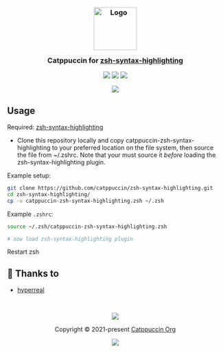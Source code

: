 <h3 align="center">
	<img src="https://raw.githubusercontent.com/catppuccin/catppuccin/main/assets/logos/exports/1544x1544_circle.png" width="100" alt="Logo"/><br/>
	<img src="https://raw.githubusercontent.com/catppuccin/catppuccin/main/assets/misc/transparent.png" height="30" width="0px"/>
	Catppuccin for <a href="https://github.com/zsh-users/zsh-syntax-highlighting">zsh-syntax-highlighting</a>
	<img src="https://raw.githubusercontent.com/catppuccin/catppuccin/main/assets/misc/transparent.png" height="30" width="0px"/>
</h3>

<p align="center">
    <a href="https://github.com/catppuccin/zsh-syntax-highlighting/stargazers"><img src="https://img.shields.io/github/stars/catppuccin/zsh-syntax-highlighting?colorA=363a4f&colorB=b7bdf8&style=for-the-badge&logo=starship"></a>
    <a href="https://github.com/catppuccin/zsh-syntax-highlighting/issues"><img src="https://img.shields.io/github/issues/catppuccin/zsh-syntax-highlighting?colorA=363a4f&colorB=f5a97f&style=for-the-badge"></a>
    <a href="https://github.com/catppuccin/zsh-syntax-highlighting/contributors"><img src="https://img.shields.io/github/contributors/catppuccin/highlighting?colorA=363a4f&colorB=a6da95&style=for-the-badge"></a>
</p>

<p align="center">
  <img src="https://raw.githubusercontent.com/catppuccin/zsh-syntax-highlighting/main/assets/demo.png"/>
</p>

## Usage

Required: [zsh-syntax-highlighting](https://github.com/zsh-users/zsh-syntax-highlighting)

* Clone this repository locally and copy catppuccin-zsh-syntax-highlighting to your preferred location on the file system, then source the file from ~/.zshrc. Note that your must source it _before_ loading the zsh-syntax-highlighting plugin.

Example setup:
```bash
git clone https://github.com/catppuccin/zsh-syntax-highlighting.git
cd zsh-syntax-highlighting/
cp -v catppuccin-zsh-syntax-highlighting.zsh ~/.zsh
```

Example `.zshrc`:
```bash
source ~/.zsh/catppuccin-zsh-syntax-highlighting.zsh

# now load zsh-syntax-highlighting plugin
```

Restart zsh
## 💝 Thanks to

- [hyperreal](https://github.com/hyperreal64)

&nbsp;

<p align="center"><img src="https://raw.githubusercontent.com/catppuccin/catppuccin/main/assets/footers/gray0_ctp_on_line.svg?sanitize=true" /></p>
<p align="center">Copyright &copy; 2021-present <a href="https://github.com/catppuccin" target="_blank">Catppuccin Org</a>
<p align="center"><a href="https://github.com/catppuccin/catppuccin/blob/main/LICENSE"><img src="https://img.shields.io/static/v1.svg?style=for-the-badge&label=License&message=MIT&logoColor=d9e0ee&colorA=302d41&colorB=b7bdf8"/></a></p>

